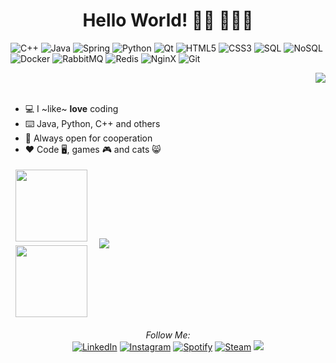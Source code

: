 <div align="center">
   <h1>Hello World! 👋🏾 👩🏾‍💻</h1>
</div>

![C++](https://img.shields.io/badge/-C++-grey?style=flat&logo=c%2B%2B)
![Java](https://img.shields.io/badge/-Java-grey?style=flat&logo=Java)
![Spring](https://img.shields.io/badge/-Spring-grey?style=flat&logo=Spring)
![Python](https://img.shields.io/badge/-Python-grey?style=flat&logo=Python)
![Qt](https://img.shields.io/badge/-Qt-grey?style=flat&logo=Qt)
![HTML5](https://img.shields.io/badge/-HTML5-grey?style=flat&logo=html5)
![CSS3](https://img.shields.io/badge/-CSS-grey?style=flat&logo=css3)
![SQL](https://img.shields.io/badge/-SQL-grey?style=flat&logo=postgresql)
![NoSQL](https://img.shields.io/badge/-NoSQL-grey?style=flat&logo=MongoDB)
![Docker](https://img.shields.io/badge/-Docker-grey?style=flat&logo=Docker)
![RabbitMQ](https://img.shields.io/badge/-RabbitMQ-grey?style=flat&logo=RabbitMQ)
![Redis](https://img.shields.io/badge/-Redis-grey?style=flat&logo=Redis)
![NginX](https://img.shields.io/badge/-NginX-grey?style=flat&logo=Nginx)
![Git](https://img.shields.io/badge/-Git-grey?style=flat&logo=Git)

<img align="right" src="https://github-readme-stats.vercel.app/api?username=FernandoNSC5&show_icons=true&title_color=03fc90&icon_color=03fc90&text_color=03fc90&bg_color=002b19&hide_title=true" />
<br><br>

- 💻 I ~like~ **love** coding
- ⌨️ Java, Python, C++ and others
- 🤝 Always open for cooperation
- ❤️ Code 🖥️, games 🎮 and cats 😸

<table align="center" style="border:none">
    <tbody style="border:none">
    <tr style="border:none">
        <td style="border:none">
            <a href="https://github.com/FernandoNSC5/performetrics" title="Turkce-Heceleme-CPP"><img align="left" height="115" src="https://github-readme-stats.vercel.app/api/pin/?username=FernandoNSC5&repo=performetrics&theme=merko"></a>
        </td>
        <td rowspan="2" style="border:none;">
            <img src="https://github-readme-stats.vercel.app/api/top-langs/?username=FernandoNSC5&theme=flat&title_color=03fc90&icon_color=03fc90&text_color=03fc90&bg_color=002b19"/>
        </td>
    </tr>
    <tr style="border:none">
        <td style="border:none">
            <a href="https://github.com/FernandoNSC5/hibernateCrud" title="Turkce-Heceleme-CPP"><img align="left" height="115" src="https://github-readme-stats.vercel.app/api/pin/?username=FernandoNSC5&repo=hibernateCrud&theme=kacho_ga"></a>
        </td>
    </tr>
    </tbody>
</table>

<div align="center">
    <i>Follow Me:</i><br>
    <a href="https://www.linkedin.com/in/fernandonsc5" target="_blank"><img src="https://img.shields.io/badge/LinkedIn-%230077B5.svg?&style=flat-square&logo=linkedin&logoColor=white" alt="LinkedIn"></a>
    <a href="https://www.instagram.com/dautomne_" target="_blank"><img src="https://img.shields.io/badge/Instagram-%23E4405F.svg?&style=flat-square&logo=instagram&logoColor=white" alt="Instagram"></a>
    <a href="https://open.spotify.com/artist/2qOGJfzBSgLXBUhqeo2g9z?si=BV6IHHQrT5mUcZ9fVv6rXA&dl_branch=1" target="_blank"><img src="https://img.shields.io/badge/Spotify-%231ED760.svg?&style=flat-square&logo=spotify&logoColor=white" alt="Spotify"></a>
    <a href="https://steamcommunity.com/id/Dautomne_"  target="_blank"><img src="https://img.shields.io/badge/Steam-black.svg?&style=flat-square&logo=steam&logoColor=white" alt="Steam"></a>
    <img src="https://komarev.com/ghpvc/?username=FernandoNSC5">
</div>